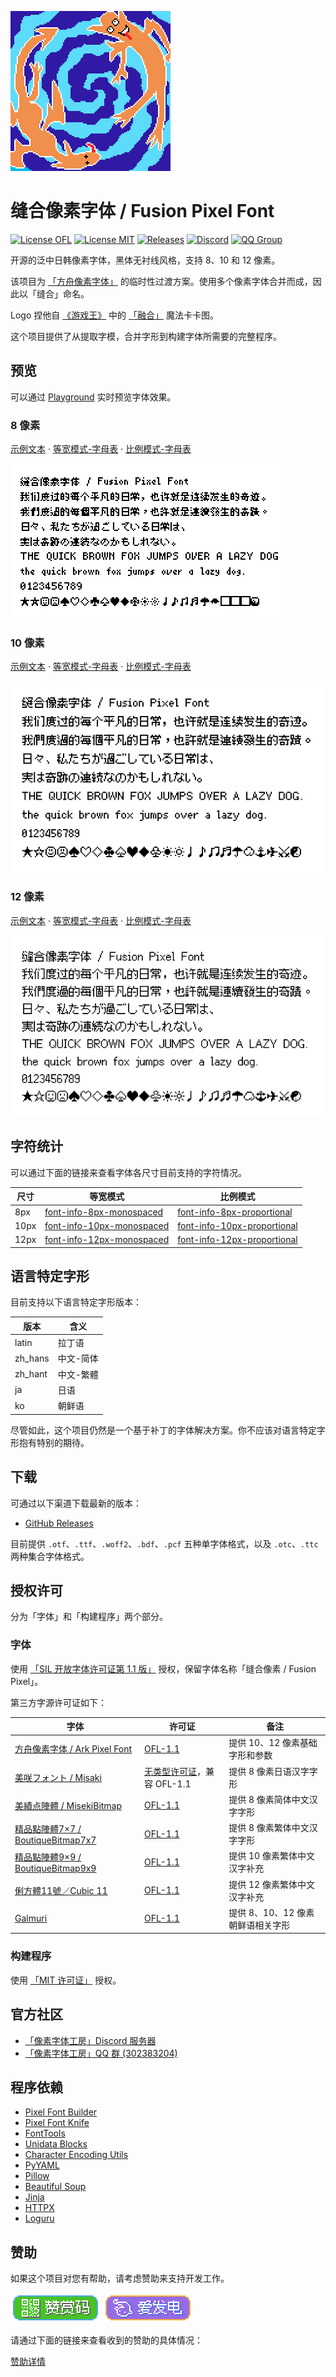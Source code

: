 ![banner](docs/logo@2x.png)

# 缝合像素字体 / Fusion Pixel Font

[![License OFL](https://img.shields.io/badge/license-OFL--1.1-orange)](https://openfontlicense.org)
[![License MIT](https://img.shields.io/badge/license-MIT-green)](https://opensource.org/license/MIT)
[![Releases](https://img.shields.io/github/v/release/TakWolf/fusion-pixel-font)](https://github.com/TakWolf/fusion-pixel-font/releases)
[![Discord](https://img.shields.io/badge/discord-像素字体工房-4E5AF0?logo=discord&logoColor=white)](https://discord.gg/3GKtPKtjdU)
[![QQ Group](https://img.shields.io/badge/QQ群-像素字体工房-brightgreen?logo=tencentqq&logoColor=white)](https://qm.qq.com/q/X1mLrLLGYS)

开源的泛中日韩像素字体，黑体无衬线风格，支持 8、10 和 12 像素。

该项目为 [「方舟像素字体」](https://github.com/TakWolf/ark-pixel-font) 的临时性过渡方案。使用多个像素字体合并而成，因此以「缝合」命名。

Logo 捏他自 [《游戏王》](https://zh.wikipedia.org/wiki/%E9%81%8A%E6%88%B2%E7%8E%8B) 中的 [「融合」](https://www.db.yugioh-card.com/yugiohdb/card_search.action?ope=2&cid=4837&request_locale=ja) 魔法卡卡图。

这个项目提供了从提取字模，合并字形到构建字体所需要的完整程序。

## 预览

可以通过 [Playground](https://fusion-pixel-font.takwolf.com/playground.html) 实时预览字体效果。

### 8 像素

[示例文本](https://fusion-pixel-font.takwolf.com/demo-8px.html) · [等宽模式-字母表](https://fusion-pixel-font.takwolf.com/alphabet-8px-monospaced.html) · [比例模式-字母表](https://fusion-pixel-font.takwolf.com/alphabet-8px-proportional.html)

![preview-8px](docs/preview-8px.png)

### 10 像素

[示例文本](https://fusion-pixel-font.takwolf.com/demo-10px.html) · [等宽模式-字母表](https://fusion-pixel-font.takwolf.com/alphabet-10px-monospaced.html) · [比例模式-字母表](https://fusion-pixel-font.takwolf.com/alphabet-10px-proportional.html)

![preview-10px](docs/preview-10px.png)

### 12 像素

[示例文本](https://fusion-pixel-font.takwolf.com/demo-12px.html) · [等宽模式-字母表](https://fusion-pixel-font.takwolf.com/alphabet-12px-monospaced.html) · [比例模式-字母表](https://fusion-pixel-font.takwolf.com/alphabet-12px-proportional.html)

![preview-12px](docs/preview-12px.png)

## 字符统计

可以通过下面的链接来查看字体各尺寸目前支持的字符情况。

| 尺寸 | 等宽模式 | 比例模式 |
|---|---|---|
| 8px | [font-info-8px-monospaced](docs/font-info-8px-monospaced.md) | [font-info-8px-proportional](docs/font-info-8px-proportional.md) |
| 10px | [font-info-10px-monospaced](docs/font-info-10px-monospaced.md) | [font-info-10px-proportional](docs/font-info-10px-proportional.md) |
| 12px | [font-info-12px-monospaced](docs/font-info-12px-monospaced.md) | [font-info-12px-proportional](docs/font-info-12px-proportional.md) |

## 语言特定字形

目前支持以下语言特定字形版本：

| 版本 | 含义 |
|---|---|
| latin | 拉丁语 |
| zh_hans | 中文-简体 |
| zh_hant | 中文-繁體 |
| ja | 日语 |
| ko | 朝鲜语 |

尽管如此，这个项目仍然是一个基于补丁的字体解决方案。你不应该对语言特定字形抱有特别的期待。

## 下载

可通过以下渠道下载最新的版本：

- [GitHub Releases](https://github.com/TakWolf/fusion-pixel-font/releases)

目前提供 `.otf`、`.ttf`、`.woff2`、`.bdf`、`.pcf` 五种单字体格式，以及 `.otc`、`.ttc` 两种集合字体格式。

## 授权许可

分为「字体」和「构建程序」两个部分。

### 字体

使用 [「SIL 开放字体许可证第 1.1 版」](LICENSE-OFL) 授权，保留字体名称「缝合像素 / Fusion Pixel」。

第三方字源许可证如下：

| 字体 | 许可证 | 备注 |
|---|---|---|
| [方舟像素字体 / Ark Pixel Font](https://github.com/TakWolf/ark-pixel-font) | [OFL-1.1](https://github.com/TakWolf/ark-pixel-font/blob/develop/LICENSE-OFL) | 提供 10、12 像素基础字形和参数 |
| [美咲フォント / Misaki](https://littlelimit.net/misaki.htm) | [无类型许可证](assets/fonts/misaki/LICENSE.txt)，兼容 OFL-1.1 | 提供 8 像素日语汉字字形 |
| [美績点陣體 / MisekiBitmap](https://github.com/ItMarki/MisekiBitmap) | [OFL-1.1](https://github.com/ItMarki/MisekiBitmap/blob/main/LICENSE) | 提供 8 像素简体中文汉字字形 |
| [精品點陣體7×7 / BoutiqueBitmap7x7](https://github.com/scott0107000/BoutiqueBitmap7x7) | [OFL-1.1](https://github.com/scott0107000/BoutiqueBitmap7x7/blob/main/OFL.txt) | 提供 8 像素繁体中文汉字字形 |
| [精品點陣體9×9 / BoutiqueBitmap9x9](https://github.com/scott0107000/BoutiqueBitmap9x9) | [OFL-1.1](https://github.com/scott0107000/BoutiqueBitmap9x9/blob/main/OFL.txt) | 提供 10 像素繁体中文汉字补充 |
| [俐方體11號／Cubic 11](https://github.com/ACh-K/Cubic-11) | [OFL-1.1](https://github.com/ACh-K/Cubic-11/blob/main/OFL.txt) | 提供 12 像素繁体中文汉字补充 |
| [Galmuri](https://github.com/quiple/galmuri) | [OFL-1.1](https://github.com/quiple/galmuri/blob/main/ofl.md) | 提供 8、10、12 像素朝鲜语相关字形 |

### 构建程序

使用 [「MIT 许可证」](LICENSE-MIT) 授权。

## 官方社区

- [「像素字体工房」Discord 服务器](https://discord.gg/3GKtPKtjdU)
- [「像素字体工房」QQ 群 (302383204)](https://qm.qq.com/q/X1mLrLLGYS)

## 程序依赖

- [Pixel Font Builder](https://github.com/TakWolf/pixel-font-builder)
- [Pixel Font Knife](https://github.com/TakWolf/pixel-font-knife)
- [FontTools](https://github.com/fonttools/fonttools)
- [Unidata Blocks](https://github.com/TakWolf/unidata-blocks)
- [Character Encoding Utils](https://github.com/TakWolf/character-encoding-utils)
- [PyYAML](https://github.com/yaml/pyyaml)
- [Pillow](https://github.com/python-pillow/Pillow)
- [Beautiful Soup](https://www.crummy.com/software/BeautifulSoup/)
- [Jinja](https://github.com/pallets/jinja)
- [HTTPX](https://github.com/encode/httpx)
- [Loguru](https://github.com/Delgan/loguru)

## 赞助

如果这个项目对您有帮助，请考虑赞助来支持开发工作。

[![赞赏码](https://raw.githubusercontent.com/TakWolf/TakWolf/master/images/badge-payqr@2x.png)](https://github.com/TakWolf/TakWolf/blob/master/payment-qr-codes.md)
[![爱发电](https://raw.githubusercontent.com/TakWolf/TakWolf/master/images/badge-afdian@2x.png)](https://afdian.net/@takwolf)

请通过下面的链接来查看收到的赞助的具体情况：

[赞助详情](https://github.com/TakWolf/TakWolf/blob/master/sponsors.md)

